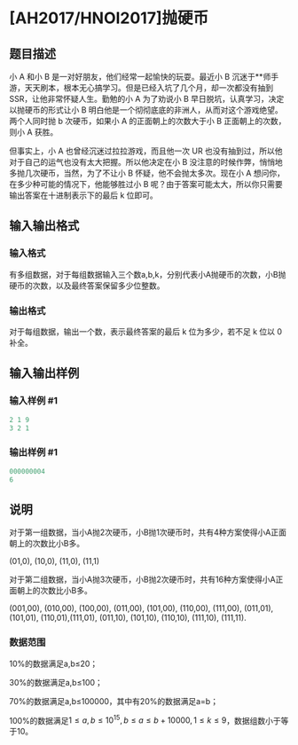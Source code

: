 # [AH2017/HNOI2017]抛硬币

## 题目描述

小 A 和小 B 是一对好朋友，他们经常一起愉快的玩耍。最近小 B 沉迷于**师手游，天天刷本，根本无心搞学习。但是已经入坑了几个月，却一次都没有抽到 SSR，让他非常怀疑人生。勤勉的小 A 为了劝说小 B 早日脱坑，认真学习，决定以抛硬币的形式让小 B 明白他是一个彻彻底底的非洲人，从而对这个游戏绝望。两个人同时抛 b 次硬币，如果小 A 的正面朝上的次数大于小 B 正面朝上的次数，则小 A 获胜。

但事实上，小 A 也曾经沉迷过拉拉游戏，而且他一次 UR 也没有抽到过，所以他对于自己的运气也没有太大把握。所以他决定在小 B 没注意的时候作弊，悄悄地多抛几次硬币，当然，为了不让小 B 怀疑，他不会抛太多次。现在小 A 想问你，在多少种可能的情况下，他能够胜过小 B 呢？由于答案可能太大，所以你只需要输出答案在十进制表示下的最后 k 位即可。

## 输入输出格式

### 输入格式

有多组数据，对于每组数据输入三个数a,b,k，分别代表小A抛硬币的次数，小B抛硬币的次数，以及最终答案保留多少位整数。

### 输出格式

对于每组数据，输出一个数，表示最终答案的最后 k 位为多少，若不足 k 位以 0 补全。

## 输入输出样例

### 输入样例 #1

```cpp
2 1 9
3 2 1
```


### 输出样例 #1

```cpp
000000004
6
```


## 说明

对于第一组数据，当小A抛2次硬币，小B抛1次硬币时，共有4种方案使得小A正面朝上的次数比小B多。

(01,0), (10,0), (11,0), (11,1)

对于第二组数据，当小A抛3次硬币，小B抛2次硬币时，共有16种方案使得小A正面朝上的次数比小B多。

(001,00), (010,00), (100,00), (011,00), (101,00), (110,00), (111,00), (011,01), (101,01), (110,01),(111,01), (011,10), (101,10), (110,10), (111,10), (111,11).

### 数据范围

10%的数据满足a,b≤20；

30%的数据满足a,b≤100；

70%的数据满足a,b≤100000，其中有20%的数据满足a=b；

100%的数据满足$1\le a,b\le 10^{15},b\le a\le b+10000,1\le k\le 9$，数据组数小于等于10。

